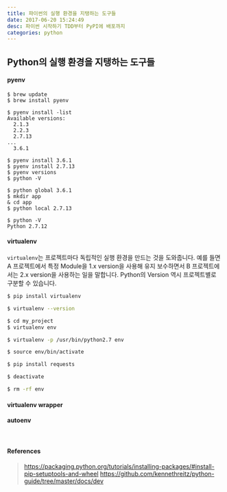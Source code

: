 ```yaml
---
title: 파이썬의 실행 환경을 지탱하는 도구들
date: 2017-06-20 15:24:49
desc: 파이썬 시작하기 TDD부터 PyPI에 배포까지
categories: python
---
```


## Python의 실행 환경을 지탱하는 도구들

#### pyenv

```
$ brew update
$ brew install pyenv
```

```
$ pyenv install -list
Available versions:
  2.1.3
  2.2.3
  2.7.13
...
  3.6.1
```

```
$ pyenv install 3.6.1
$ pyenv install 2.7.13
$ pyenv versions
$ python -V
```

```
$ python global 3.6.1
$ mkdir app
& cd app
$ python local 2.7.13

$ python -V
Python 2.7.12
```

#### virtualenv 

`virtualenv`는 프로젝트마다 독립적인 실행 환경을 만드는 것을 도와줍니다. 예를 들면 A 프로젝트에서 특정 Module을 1.x version을 사용해 유지 보수하면서 B 프로젝트에서는 2.x version을 사용하는 일을 말합니다. Python의 Version 역시 프로젝트별로 구분할 수 있습니다.

```bash
$ pip install virtualenv
```

```bash
$ virtualenv --version
```

```bash
$ cd my_project
$ virtualenv env
```

```bash
$ virtualenv -p /usr/bin/python2.7 env
```

```bash
$ source env/bin/activate
```

```bash
$ pip install requests
```

```bash
$ deactivate
```

```bash
$ rm -rf env
```

#### virtualenv wrapper

#### autoenv

<br/>

#### References

> https://packaging.python.org/tutorials/installing-packages/#install-pip-setuptools-and-wheel
> https://github.com/kennethreitz/python-guide/tree/master/docs/dev
